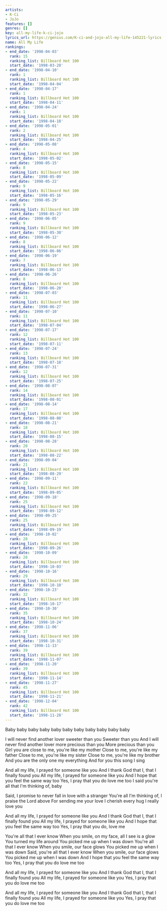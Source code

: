 ```yaml
---
artists:
- K-Ci
- JoJo
features: []
genres: []
key: all-my-life-k-ci-jojo
lyrics_url: https://genius.com/K-ci-and-jojo-all-my-life-145221-lyrics
name: All My Life
rankings:
- end_date: '1998-04-03'
  rank: 15
  ranking_list: Billboard Hot 100
  start_date: '1998-03-28'
- end_date: '1998-04-10'
  rank: 1
  ranking_list: Billboard Hot 100
  start_date: '1998-04-04'
- end_date: '1998-04-17'
  rank: 1
  ranking_list: Billboard Hot 100
  start_date: '1998-04-11'
- end_date: '1998-04-24'
  rank: 1
  ranking_list: Billboard Hot 100
  start_date: '1998-04-18'
- end_date: '1998-05-01'
  rank: 2
  ranking_list: Billboard Hot 100
  start_date: '1998-04-25'
- end_date: '1998-05-08'
  rank: 4
  ranking_list: Billboard Hot 100
  start_date: '1998-05-02'
- end_date: '1998-05-15'
  rank: 8
  ranking_list: Billboard Hot 100
  start_date: '1998-05-09'
- end_date: '1998-05-22'
  rank: 9
  ranking_list: Billboard Hot 100
  start_date: '1998-05-16'
- end_date: '1998-05-29'
  rank: 9
  ranking_list: Billboard Hot 100
  start_date: '1998-05-23'
- end_date: '1998-06-05'
  rank: 9
  ranking_list: Billboard Hot 100
  start_date: '1998-05-30'
- end_date: '1998-06-12'
  rank: 8
  ranking_list: Billboard Hot 100
  start_date: '1998-06-06'
- end_date: '1998-06-19'
  rank: 7
  ranking_list: Billboard Hot 100
  start_date: '1998-06-13'
- end_date: '1998-06-26'
  rank: 8
  ranking_list: Billboard Hot 100
  start_date: '1998-06-20'
- end_date: '1998-07-03'
  rank: 11
  ranking_list: Billboard Hot 100
  start_date: '1998-06-27'
- end_date: '1998-07-10'
  rank: 11
  ranking_list: Billboard Hot 100
  start_date: '1998-07-04'
- end_date: '1998-07-17'
  rank: 12
  ranking_list: Billboard Hot 100
  start_date: '1998-07-11'
- end_date: '1998-07-24'
  rank: 13
  ranking_list: Billboard Hot 100
  start_date: '1998-07-18'
- end_date: '1998-07-31'
  rank: 12
  ranking_list: Billboard Hot 100
  start_date: '1998-07-25'
- end_date: '1998-08-07'
  rank: 14
  ranking_list: Billboard Hot 100
  start_date: '1998-08-01'
- end_date: '1998-08-14'
  rank: 17
  ranking_list: Billboard Hot 100
  start_date: '1998-08-08'
- end_date: '1998-08-21'
  rank: 18
  ranking_list: Billboard Hot 100
  start_date: '1998-08-15'
- end_date: '1998-08-28'
  rank: 20
  ranking_list: Billboard Hot 100
  start_date: '1998-08-22'
- end_date: '1998-09-04'
  rank: 21
  ranking_list: Billboard Hot 100
  start_date: '1998-08-29'
- end_date: '1998-09-11'
  rank: 22
  ranking_list: Billboard Hot 100
  start_date: '1998-09-05'
- end_date: '1998-09-18'
  rank: 25
  ranking_list: Billboard Hot 100
  start_date: '1998-09-12'
- end_date: '1998-09-25'
  rank: 25
  ranking_list: Billboard Hot 100
  start_date: '1998-09-19'
- end_date: '1998-10-02'
  rank: 28
  ranking_list: Billboard Hot 100
  start_date: '1998-09-26'
- end_date: '1998-10-09'
  rank: 28
  ranking_list: Billboard Hot 100
  start_date: '1998-10-03'
- end_date: '1998-10-16'
  rank: 29
  ranking_list: Billboard Hot 100
  start_date: '1998-10-10'
- end_date: '1998-10-23'
  rank: 32
  ranking_list: Billboard Hot 100
  start_date: '1998-10-17'
- end_date: '1998-10-30'
  rank: 35
  ranking_list: Billboard Hot 100
  start_date: '1998-10-24'
- end_date: '1998-11-06'
  rank: 37
  ranking_list: Billboard Hot 100
  start_date: '1998-10-31'
- end_date: '1998-11-13'
  rank: 39
  ranking_list: Billboard Hot 100
  start_date: '1998-11-07'
- end_date: '1998-11-20'
  rank: 39
  ranking_list: Billboard Hot 100
  start_date: '1998-11-14'
- end_date: '1998-11-27'
  rank: 45
  ranking_list: Billboard Hot 100
  start_date: '1998-11-21'
- end_date: '1998-12-04'
  rank: 42
  ranking_list: Billboard Hot 100
  start_date: '1998-11-28'
---
```

Baby baby baby baby baby baby baby baby baby baby baby


I will never find another lover sweeter than you
Sweeter than you
And I will never find another lover more precious than you
More precious than you
Girl you are close to me, you're like my mother
Close to me, you're like my father
Close to me, you're like my sister
Close to me, you're like my brother
And you are the only one my everything
And for you this song I sing


And all my life, I prayed for someone like you
And I thank God that I, that I finally found you
All my life, I prayed for someone like you
And I hope that you feel the same way too
Yes, I pray that you do love me too
I said you're all that I'm thinking of, baby


Said, I promise to never fall in love with a stranger
You're all I'm thinking of, I praise the Lord above
For sending me your love
I cherish every hug
I really love you


And all my life, I prayed for someone like you
And I thank God that I, that I finally found you
All my life, I prayed for someone like you
And I hope that you feel the same way too
Yes, I pray that you do, love me


You're all that I ever know
When you smile, on my face, all I see is a glow
You turned my life around
You picked me up when I was down
You're all that I ever know
When you smile, our face glows
You picked me up when I was down
Said, you're all that I ever know
When you smile, our face glows
You picked me up when I was down
And I hope that you feel the same way too
Yes, I pray that you do love me too


And all my life, I prayed for someone like you
And I thank God that I, that I finally found you
All my life, I prayed for someone like you
Yes, I pray that you do love me too

And all my life, I prayed for someone like you
And I thank God that I, that I finally found you
All my life, I prayed for someone like you
Yes, I pray that you do love me too
